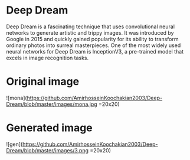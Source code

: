 # Deep Dream
Deep Dream is a fascinating technique that uses convolutional neural networks to generate artistic and trippy images. It was introduced by Google in 2015 and quickly gained popularity for its ability to transform ordinary photos into surreal masterpieces. One of the most widely used neural networks for Deep Dream is InceptionV3, a pre-trained model that excels in image recognition tasks.

# Original image
![mona](https://github.com/AmirhosseinKoochakian2003/Deep-Dream/blob/master/images/mona.jpg =20x20)

# Generated image
![gen](https://github.com/AmirhosseinKoochakian2003/Deep-Dream/blob/master/images/3.png =20x20)